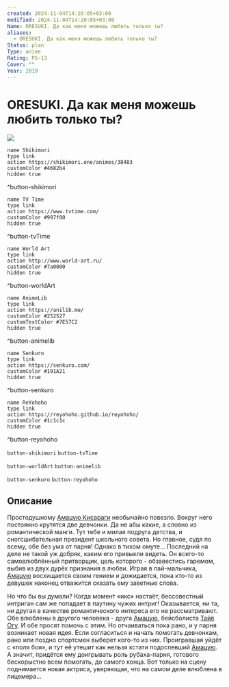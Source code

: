 ```yaml
---
created: 2024-11-04T14:20:05+03:00
modified: 2024-11-04T14:20:05+03:00
Name: ORESUKI. Да как меня можешь любить только ты?
aliases:
  - ORESUKI. Да как меня можешь любить только ты?
Status: plan
Type: anime
Rating: PG-13
Cover: ""
Year: 2019
---
```


# ORESUKI. Да как меня можешь любить только ты?

![](https://nyaa.shikimori.one/uploads/poster/animes/38483/aacb4b77698ab20177d3fc468e39054c.jpeg)

```button
name Shikimori
type link
action https://shikimori.one/animes/38483
customColor #4682b4
hidden true
```
^button-shikimori

```button
name TV Time
type link
action https://www.tvtime.com/
customColor #997f00
hidden true
```
^button-tvTime

```button
name World Art
type link
action http://www.world-art.ru/
customColor #7a0000
hidden true
```
^button-worldArt

```button
name AnimeLib
type link
action https://anilib.me/
customColor #252527
customTextColor #7E57C2
hidden true
```
^button-animelib

```button
name Senkuro
type link
action https://senkuro.com/
customColor #191A21
hidden true
```
^button-senkuro

```button
name ReYohoho
type link
action https://reyohoho.github.io/reyohoho/
customColor #1c1c1c
hidden true
```
^button-reyohoho

`button-shikimori` `button-tvTime`

`button-worldArt` `button-animelib`

`button-senkuro` `button-reyohoho`

## Описание

Простодушному [Амацую Кисараги](https://shikimori.one/characters/148927-amatsuyu-kisaragi) необычайно повезло. Вокруг него постоянно крутятся две девчонки. Да не абы какие, а словно из романтической манги. Тут тебе и милая подруга детства, и сногсшибательная президент школьного совета. Но главное, судя по всему, обе без ума от парня! Однако в тихом омуте... Последний на деле не такой уж добряк, каким его привыкли видеть. Он всего-то самовлюблённый притворщик, цель которого - обзавестись гаремом, выбив из двух дурёх признания в любви. Играя в пай-мальчика, [Амацую](https://shikimori.one/characters/148927-amatsuyu-kisaragi) восхищается своим гением и дожидается, пока кто-то из девушек наконец отважится сказать ему заветные слова.

Но что бы вы думали? Когда момент «икс» настаёт, бессовестный интриган сам же попадает в паутину чужих интриг! Оказывается, ни та, ни другая в качестве романтического интереса его не рассматривают. Обе влюблены в другого человека - друга [Амацую](https://shikimori.one/characters/148927-amatsuyu-kisaragi), бейсболиста [Тайё Огу](https://shikimori.one/characters/148929-taiyou-ooga). И обе просят помочь с этим. Но отчаиваться пока рано, и у парня возникает новая идея. Если согласиться и начать помогать девчонкам, рано или поздно спортсмен выберет кого-то из них. Проигравшая уйдёт с «поля боя», и тут её утешит как нельзя кстати подоспевший [Амацую](https://shikimori.one/characters/148927-amatsuyu-kisaragi). А значит, придётся ему доигрывать роль рубаха-парня, готового бескорыстно всем помогать, до самого конца. Вот только на сцену поднимается новая актриса, уверяющая, что на самом деле влюблена в лицемера...
